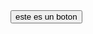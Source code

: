 <html>

<head>

<title>My Page</title>

</head>

<body>

<form name="myform" action="file:///D:/galeria.html" method="POST">

<input type="submit" value="este es un boton">

</form>

</body>

</html>

